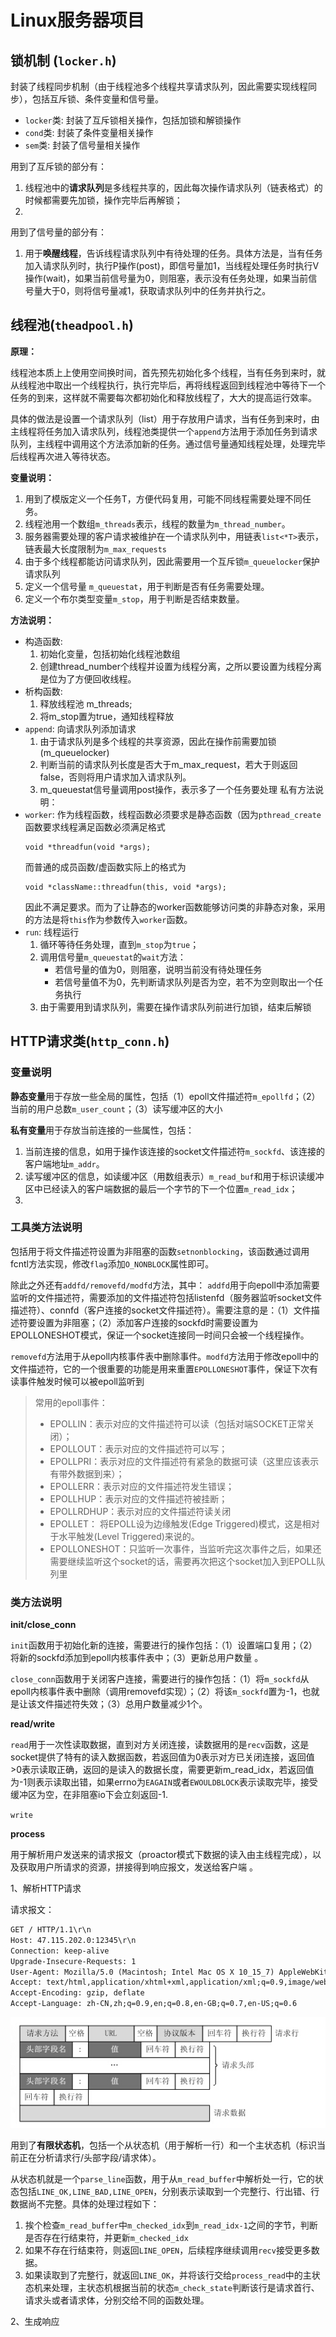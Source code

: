 # Linux服务器项目
## 锁机制 (`locker.h`)
封装了线程同步机制（由于线程池多个线程共享请求队列，因此需要实现线程同步），包括互斥锁、条件变量和信号量。
- `locker`类: 封装了互斥锁相关操作，包括加锁和解锁操作
- `cond`类: 封装了条件变量相关操作
- `sem`类: 封装了信号量相关操作

用到了互斥锁的部分有：
1. 线程池中的**请求队列**是多线程共享的，因此每次操作请求队列（链表格式）的时候都需要先加锁，操作完毕后再解锁；
2. 

用到了信号量的部分有：
1. 用于**唤醒线程**，告诉线程请求队列中有待处理的任务。具体方法是，当有任务加入请求队列时，执行P操作(post)，即信号量加1，当线程处理任务时执行V操作(wait)，如果当前信号量为0，则阻塞，表示没有任务处理，如果当前信号量大于0，则将信号量减1，获取请求队列中的任务并执行之。

## 线程池(`theadpool.h`)
**原理：**

线程池本质上上使用空间换时间，首先预先初始化多个线程，当有任务到来时，就从线程池中取出一个线程执行，执行完毕后，再将线程返回到线程池中等待下一个任务的到来，这样就不需要每次都初始化和释放线程了，大大的提高运行效率。

具体的做法是设置一个请求队列（list）用于存放用户请求，当有任务到来时，由主线程将任务加入请求队列，线程池类提供一个`append`方法用于添加任务到请求队列，主线程中调用这个方法添加新的任务。通过信号量通知线程处理，处理完毕后线程再次进入等待状态。

**变量说明：**
1. 用到了模版定义一个任务T，方便代码复用，可能不同线程需要处理不同任务。
2. 线程池用一个数组`m_threads`表示，线程的数量为`m_thread_number`。
3. 服务器需要处理的客户请求被维护在一个请求队列中，用链表`list<*T>`表示，链表最大长度限制为`m_max_requests`
4. 由于多个线程都能访问请求队列，因此需要用一个互斥锁`m_queuelocker`保护请求队列
5. 定义一个信号量 `m_queuestat`，用于判断是否有任务需要处理。
6. 定义一个布尔类型变量`m_stop`，用于判断是否结束数量。

**方法说明：**
- 构造函数:
  1. 初始化变量，包括初始化线程池数组
  2. 创建thread_number个线程并设置为线程分离，之所以要设置为线程分离是位为了方便回收线程。
- 析构函数:
  1. 释放线程池 m_threads;
  2. 将m_stop置为true，通知线程释放
- `append`: 向请求队列添加请求
  1. 由于请求队列是多个线程的共享资源，因此在操作前需要加锁(m_queuelocker)
  2. 判断当前的请求队列长度是否大于m_max_request，若大于则返回false，否则将用户请求加入请求队列。
  3. m_queuestat信号量调用post操作，表示多了一个任务要处理
私有方法说明：
- `worker`: 作为线程函数，线程函数必须要求是静态函数（因为`pthread_create`函数要求线程满足函数必须满足格式
    ```
    void *threadfun(void *args);
    ```
    而普通的成员函数/虚函数实际上的格式为 
    ```
    void *className::threadfun(this, void *args);
    ```
    因此不满足要求。而为了让静态的worker函数能够访问类的非静态对象，采用的方法是将`this`作为参数传入`worker`函数。
- `run`: 线程运行
  1. 循环等待任务处理，直到`m_stop`为`true`；
  2. 调用信号量`m_queuestat`的`wait`方法：
     - 若信号量的值为0，则阻塞，说明当前没有待处理任务
     - 若信号量值不为0，先判断请求队列是否为空，若不为空则取出一个任务执行
  3. 由于需要用到请求队列，需要在操作请求队列前进行加锁，结束后解锁
 
## HTTP请求类(`http_conn.h`)
### 变量说明
**静态变量**用于存放一些全局的属性，包括（1）epoll文件描述符`m_epollfd`；（2）当前的用户总数`m_user_count`；（3）读写缓冲区的大小 

**私有变量**用于存放当前连接的一些属性，包括：
1. 当前连接的信息，如用于操作该连接的socket文件描述符`m_sockfd`、该连接的客户端地址`m_addr`。
2. 读写缓冲区的信息，如读缓冲区（用数组表示）`m_read_buf`和用于标识读缓冲区中已经读入的客户端数据的最后一个字节的下一个位置`m_read_idx`；
3. 

### 工具类方法说明
包括用于将文件描述符设置为非阻塞的函数`setnonblocking`，该函数通过调用fcntl方法实现，修改`flag`添加`O_NONBLOCK`属性即可。

除此之外还有`addfd/removefd/modfd`方法，其中：
`addfd`用于向epoll中添加需要监听的文件描述符，需要添加的文件描述符包括listenfd（服务器监听socket文件描述符）、connfd（客户连接的socket文件描述符）。需要注意的是：（1）文件描述符要设置为非阻塞；（2）添加客户连接的sockfd时需要设置为EPOLLONESHOT模式，保证一个socket连接同一时间只会被一个线程操作。

`removefd`方法用于从epoll内核事件表中删除事件。`modfd`方法用于修改epoll中的文件描述符，它的一个很重要的功能是用来重置`EPOLLONESHOT`事件，保证下次有读事件触发时候可以被epoll监听到

> 常用的epoll事件：
> - EPOLLIN：表示对应的文件描述符可以读（包括对端SOCKET正常关闭）；
> - EPOLLOUT：表示对应的文件描述符可以写；
> - EPOLLPRI：表示对应的文件描述符有紧急的数据可读（这里应该表示有带外数据到来）；
> - EPOLLERR：表示对应的文件描述符发生错误；
> - EPOLLHUP：表示对应的文件描述符被挂断；
> - EPOLLRDHUP：表示对应的文件描述符读关闭
> - EPOLLET： 将EPOLL设为边缘触发(Edge Triggered)模式，这是相对于水平触发(Level Triggered)来说的。
> - EPOLLONESHOT：只监听一次事件，当监听完这次事件之后，如果还需要继续监听这个socket的话，需要再次把这个socket加入到EPOLL队列里


### 类方法说明

**init/close_conn**

`init`函数用于初始化新的连接，需要进行的操作包括：（1）设置端口复用；（2）将新的sockfd添加到epoll内核事件表中；（3）更新总用户数量 。

`close_conn`函数用于关闭客户连接，需要进行的操作包括：（1）将`m_sockfd`从epoll内核事件表中删除（调用removefd实现）；（2）将该`m_sockfd`置为-1，也就是让该文件描述符失效；（3）总用户数量减少1个。

**read/write**

`read`用于一次性读取数据，直到对方关闭连接，读数据用的是`recv`函数，这是socket提供了特有的读入数据函数，若返回值为0表示对方已关闭连接，返回值>0表示读取正确，返回的是读入的数据长度，需要更新m_read_idx，若返回值为-1则表示读取出错，如果errno为`EAGAIN`或者`EWOULDBLOCK`表示读取完毕，接受缓冲区为空，在非阻塞io下会立刻返回-1.

`write`

**process**

用于解析用户发送来的请求报文（proactor模式下数据的读入由主线程完成），以及获取用户所请求的资源，拼接得到响应报文，发送给客户端 。

1、解析HTTP请求

请求报文：
```html
GET / HTTP/1.1\r\n
Host: 47.115.202.0:12345\r\n
Connection: keep-alive
Upgrade-Insecure-Requests: 1
User-Agent: Mozilla/5.0 (Macintosh; Intel Mac OS X 10_15_7) AppleWebKit/537.36 (KHTML, like Gecko) Chrome/114.0.0.0 Safari/537.36 Edg/114.0.1823.79
Accept: text/html,application/xhtml+xml,application/xml;q=0.9,image/webp,image/apng,*/*;q=0.8,application/signed-exchange;v=b3;q=0.7
Accept-Encoding: gzip, deflate
Accept-Language: zh-CN,zh;q=0.9,en;q=0.8,en-GB;q=0.7,en-US;q=0.6
```

![](readme_img/http请求报文格式.png)

用到了**有限状态机**，包括一个从状态机（用于解析一行）和一个主状态机（标识当前正在分析请求行/头部字段/请求体）。

从状态机就是一个`parse_line`函数，用于从`m_read_buffer`中解析处一行，它的状态包括`LINE_OK,LINE_BAD,LINE_OPEN`，分别表示读取到一个完整行、行出错、行数据尚不完整。具体的处理过程如下：
1. 挨个检查`m_read_buffer`中`m_checked_idx`到`m_read_idx-1`之间的字节，判断是否存在行结束符，并更新`m_checked_idx`
2. 如果不存在行结束符，则返回`LINE_OPEN`，后续程序继续调用`recv`接受更多数据。
3. 如果读取到了完整行，就返回`LINE_OK`，并将该行交给`process_read`中的主状态机来处理，主状态机根据当前的状态`m_check_state`判断该行是请求首行、请求头或者请求体，分别交给不同的函数处理。

2、生成响应

